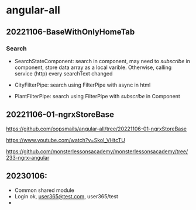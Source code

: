 # angular-all

## 20221106-BaseWithOnlyHomeTab

### Search

- SearchStateComponent: search in component, may need to _subscribe_ in component, store data array as a local varible. Otherwise, calling service (http) every searchText changed

- CityFilterPipe: search using FilterPipe with async in html

- PlantFilterPipe: search using FilterPipe with _subscribe_ in Component

## 20221106-01-ngrxStoreBase

https://github.com/oopsmails/angular-all/tree/20221106-01-ngrxStoreBase

https://www.youtube.com/watch?v=SkoI_VHtcTU

https://github.com/monsterlessonsacademy/monsterlessonsacademy/tree/233-ngrx-angular

## 20230106:

- Common shared module
- Login ok, user365@test.com, user365/test
-
